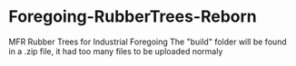 # Foregoing-RubberTrees-Reborn
MFR Rubber Trees for Industrial Foregoing 
The "build" folder will be found in a .zip file, it had too many files to be uploaded normaly
